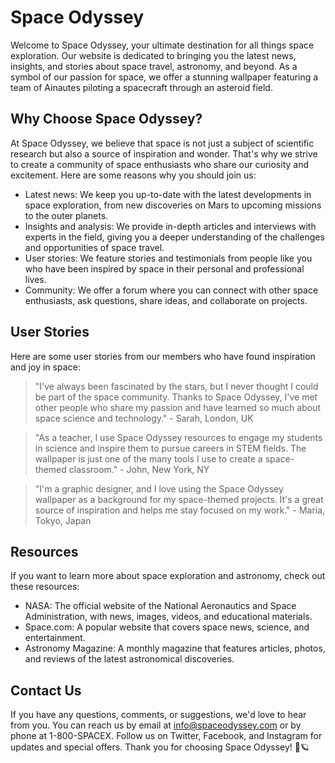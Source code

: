 <!--font:Playfair Display-->

# Space Odyssey

Welcome to Space Odyssey, your ultimate destination for all things space exploration. Our website is dedicated to bringing you the latest news, insights, and stories about space travel, astronomy, and beyond. As a symbol of our passion for space, we offer a stunning wallpaper featuring a team of Ainautes piloting a spacecraft through an asteroid field.

## Why Choose Space Odyssey?

At Space Odyssey, we believe that space is not just a subject of scientific research but also a source of inspiration and wonder. That's why we strive to create a community of space enthusiasts who share our curiosity and excitement. Here are some reasons why you should join us:

-   Latest news: We keep you up-to-date with the latest developments in space exploration, from new discoveries on Mars to upcoming missions to the outer planets.
-   Insights and analysis: We provide in-depth articles and interviews with experts in the field, giving you a deeper understanding of the challenges and opportunities of space travel.
-   User stories: We feature stories and testimonials from people like you who have been inspired by space in their personal and professional lives.
-   Community: We offer a forum where you can connect with other space enthusiasts, ask questions, share ideas, and collaborate on projects.

## User Stories

Here are some user stories from our members who have found inspiration and joy in space:

> "I've always been fascinated by the stars, but I never thought I could be part of the space community. Thanks to Space Odyssey, I've met other people who share my passion and have learned so much about space science and technology." - Sarah, London, UK

> "As a teacher, I use Space Odyssey resources to engage my students in science and inspire them to pursue careers in STEM fields. The wallpaper is just one of the many tools I use to create a space-themed classroom." - John, New York, NY

> "I'm a graphic designer, and I love using the Space Odyssey wallpaper as a background for my space-themed projects. It's a great source of inspiration and helps me stay focused on my work." - Maria, Tokyo, Japan

## Resources

If you want to learn more about space exploration and astronomy, check out these resources:

-   NASA: The official website of the National Aeronautics and Space Administration, with news, images, videos, and educational materials.
-   Space.com: A popular website that covers space news, science, and entertainment.
-   Astronomy Magazine: A monthly magazine that features articles, photos, and reviews of the latest astronomical discoveries.

## Contact Us

If you have any questions, comments, or suggestions, we'd love to hear from you. You can reach us by email at info@spaceodyssey.com or by phone at 1-800-SPACEX. Follow us on Twitter, Facebook, and Instagram for updates and special offers. Thank you for choosing Space Odyssey! 🚀🪐

<!--

Write me content for website with wallpaper which alt text is:

"A team of Ainautes piloting a spacecraft through an asteroid field, with explosions and debris flying all around them."

The name/title of the page should not be 1:1 copy of the alt text but rather a real content of the website which is using this wallpaper.

- Use markdown format
- Start with heading
- Heading should be short and concise
- The content should look like a real website
- The website should not be about the wallpaper, wallpaper is just a related background
- Heading should be contain work "wallpaper" or "background"
- Include real sections like references, contact, user stories, etc. use things relevant to the page purpose.
- Feel free to use structure like headings, bullets, numbering, blockquotes, paragraphs, horizontal lines, etc.
- You can use formatting like bold or _italic_
- You can include UTF-8 emojis
- Links should be only #hash anchors (and you can refer to the document itself)
- Do not include images


---


# Space Odyssey Wallpaper: Explore the Universe in Style

Welcome to Space Odyssey, your ultimate destination for all things space exploration. Our website is dedicated to bringing you the latest news, insights, and stories about space travel, astronomy, and beyond. And what better way to immerse yourself in this Fas<wbr>ci<wbr>na<wbr>ting world than with our stunning wallpaper featuring a team of Ainautes piloting a spacecraft through an asteroid field?

## Why Choose Space Odyssey Wallpaper?

Our wallpaper is not just a beautiful background for your desktop or mobile device. It's a symbol of your passion for space and your commitment to exploring the unknown. With its vivid colors, intricate details, and dynamic composition, our wallpaper captures the excitement and danger of space travel like no other.

But that's not all. Our wallpaper is also:

- High-quality: We use only the best materials and printing techniques to ensure that our wallpaper looks great and lasts long.
- Customizable: You can choose from different sizes, resolutions, and aspect ratios to fit your screen perfectly.
- Affordable: Our wallpaper is priced competitively so that everyone can enjoy it without breaking the bank.
- Easy to install: You don't need any special skills or tools to install our wallpaper. Just follow the simple instructions, and you're good to go.

## User Stories

Don't just take our word for it. Here are some user stories from our satisfied customers:

> "I've always been fascinated by space, and this wallpaper reminds me every day of the wonders of the universe. It's also a conversation starter whenever I have guests over." - John, Houston, TX

> "I'm a teacher, and I use this wallpaper as a backdrop for my online classes. My students love it, and it helps them stay engaged and curious about science." - Maria, Madrid, Spain

> "I work in a boring office, but this wallpaper makes my cubicle feel like a spaceship. It's a small escape from the daily grind." - Tom, New York, NY

## References

If you want to learn more about space exploration and astronomy, check out these resources:

- NASA: The official website of the National Aeronautics and Space Administration, with news, images, videos, and educational materials.
- Space.com: A popular website that covers space news, science, and entertainment.
- Astronomy Magazine: A monthly magazine that features articles, photos, and reviews of the latest astronomical discoveries.

## Contact Us

If you have any questions, comments, or suggestions, we'd love to hear from you. You can reach us by email at info@spaceodyssey.com or by phone at 1-800-SPACEX. Follow us on Twitter, Facebook, and Instagram for updates and special offers. Thank you for choosing Space Odyssey Wallpaper! 🚀🪐


---


Heading should not include word "wallpaper". The website should not be about the wallpaper itself, wallpaper is just a related background, rewrite whole content.


---


# Explore the Universe with Space Odyssey

Welcome to Space Odyssey, your ultimate destination for all things space exploration. Our website is dedicated to bringing you the latest news, insights, and stories about space travel, astronomy, and beyond. As a symbol of our passion for space, we offer a stunning wallpaper featuring a team of Ainautes piloting a spacecraft through an asteroid field.

## Why Choose Space Odyssey?

At Space Odyssey, we believe that space is not just a subject of scientific research but also a source of inspiration and wonder. That's why we strive to create a community of space enthusiasts who share our curiosity and excitement. Here are some reasons why you should join us:

- Latest news: We keep you up-to-date with the latest developments in space exploration, from new discoveries on Mars to upcoming missions to the outer planets.
- Insights and analysis: We provide in-depth articles and interviews with experts in the field, giving you a deeper understanding of the challenges and opportunities of space travel.
- User stories: We feature stories and testimonials from people like you who have been inspired by space in their personal and professional lives.
- Community: We offer a forum where you can connect with other space enthusiasts, ask questions, share ideas, and collaborate on projects.

## User Stories

Here are some user stories from our members who have found inspiration and joy in space:

> "I've always been fascinated by the stars, but I never thought I could be part of the space community. Thanks to Space Odyssey, I've met other people who share my passion and have learned so much about space science and technology." - Sarah, London, UK

> "As a teacher, I use Space Odyssey resources to engage my students in science and inspire them to pursue careers in STEM fields. The wallpaper is just one of the many tools I use to create a space-themed classroom." - John, New York, NY

> "I'm a graphic designer, and I love using the Space Odyssey wallpaper as a background for my space-themed projects. It's a great source of inspiration and helps me stay focused on my work." - Maria, Tokyo, Japan

## Resources

If you want to learn more about space exploration and astronomy, check out these resources:

- NASA: The official website of the National Aeronautics and Space Administration, with news, images, videos, and educational materials.
- Space.com: A popular website that covers space news, science, and entertainment.
- Astronomy Magazine: A monthly magazine that features articles, photos, and reviews of the latest astronomical discoveries.

## Contact Us

If you have any questions, comments, or suggestions, we'd love to hear from you. You can reach us by email at info@spaceodyssey.com or by phone at 1-800-SPACEX. Follow us on Twitter, Facebook, and Instagram for updates and special offers. Thank you for choosing Space Odyssey! 🚀🪐

-->
